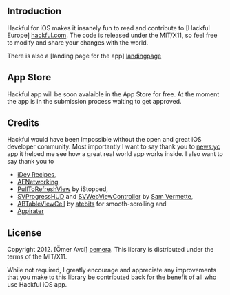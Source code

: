 Introduction
------------
Hackful for iOS makes it insanely fun to read and contribute to [Hackful Europe] [hackful.com].
The code is released under the MIT/X11, so feel free to modify and share your changes with the world. 

There is also a [landing page for the app] [landingpage]

App Store
---------
Hackful app will be soon avalaible in the App Store for free. At the moment the app is in the submission process waiting to get approved.

Credits
-------
Hackful would have been impossible without the open and great iOS developer community. Most importantly I want to say thank you to [news:yc](http://newsyc.me/) app it helped me see how a great real world app works inside. 
I also want to say thank you to

* [iDev Recipes](http://idevrecipes.com),
* [AFNetworking](http://github.com/AFNetworking/AFNetworking),
* [PullToRefreshView](http://github.com/iStopped/PullToRefreshView) by iStopped,
* [SVProgressHUD](http://github.com/samvermette/SVProgressHUD) and [SVWebViewController](http://github.com/samvermette/SVWebViewController) by [Sam Vermette](http://samvermette.com/),
* [ABTableViewCell](http://blog.atebits.com/2008/12/fast-scrolling-in-tweetie-with-uitableview/) by [atebits](http://blog.atebits.com/) for smooth-scrolling and
* [Appirater](http://github.com/arashpayan/appirater)

License
-------
Copyright 2012. [Ömer Avci] [oemera].
This library is distributed under the terms of the MIT/X11.

While not required, I greatly encourage and appreciate any improvements that you make
to this library be contributed back for the benefit of all who use Hackful iOS app.

[oemera]: http://dailyoemer.com
[hackful.com]: http://hackful.com
[landingpage]: http://oemera.github.com/hackful-ios